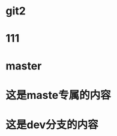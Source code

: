 <!--
 * @Author: your name
 * @Date: 2021-07-17 10:28:27
 * @LastEditTime: 2021-07-17 10:44:54
 * @LastEditors: Please set LastEditors
 * @Description: In User Settings Edit
 * @FilePath: /git2/README.md
-->
# git2


# 111

# master

# 这是maste专属的内容

# 这是dev分支的内容